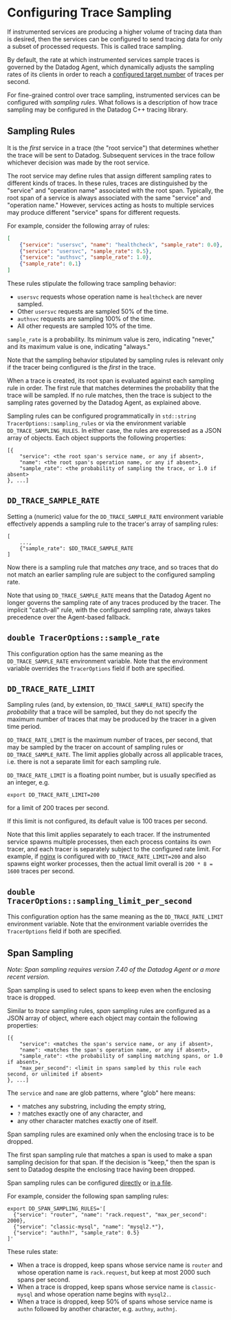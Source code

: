 Configuring Trace Sampling
==========================
If instrumented services are producing a higher volume of tracing data than is
desired, then the services can be configured to send tracing data for only a
subset of processed requests.  This is called trace sampling.

By default, the rate at which instrumented services sample traces is governed by
the Datadog Agent, which dynamically adjusts the sampling rates of its clients
in order to reach a [configured target number][1] of traces per second.

For fine-grained control over trace sampling, instrumented services can be
configured with _sampling rules_.  What follows is a description of how
trace sampling may be configured in the Datadog C++ tracing library.

Sampling Rules
--------------
It is the _first_ service in a trace (the "root service") that determines
whether the trace will be sent to Datadog.  Subsequent services in the trace
follow whichever decision was made by the root service.

The root service may define rules that assign different sampling rates to
different kinds of traces.  In these rules, traces are distinguished by the
"service" and "operation name" associated with the root span.  Typically, the
root span of a service is always associated with the same "service" and
"operation name."  However, services acting as hosts to multiple services may
produce different "service" spans for different requests.

For example, consider the following array of rules:
```json
[
    {"service": "usersvc", "name": "healthcheck", "sample_rate": 0.0},
    {"service": "usersvc", "sample_rate": 0.5},
    {"service": "authsvc", "sample_rate": 1.0},
    {"sample_rate": 0.1}
]
```
These rules stipulate the following trace sampling behavior:

- `usersvc` requests whose operation name is `healthcheck` are never sampled.
- Other `usersvc` requests are sampled 50% of the time.
- `authsvc` requests are sampling 100% of the time.
- All other requests are sampled 10% of the time.

`sample_rate` is a probability.  Its minimum value is zero, indicating "never,"
and its maximum value is one, indicating "always."

Note that the sampling behavior stipulated by sampling rules is relevant only
if the tracer being configured is the _first_ in the trace.

When a trace is created, its root span is evaluated against each sampling rule
in order.  The first rule that matches determines the probability that the
trace will be sampled.  If no rule matches, then the trace is subject to the
sampling rates governed by the Datadog Agent, as explained above.

Sampling rules can be configured programmatically in `std::string
TracerOptions::sampling_rules` or via the environment variable
`DD_TRACE_SAMPLING_RULES`.  In either case, the rules are expressed as a JSON
array of objects.  Each object supports the following properties:
```
[{
    "service": <the root span's service name, or any if absent>,
    "name": <the root span's operation name, or any if absent>,
    "sample_rate": <the probability of sampling the trace, or 1.0 if absent>
}, ...]
```

`DD_TRACE_SAMPLE_RATE`
----------------------
Setting a (numeric) value for the `DD_TRACE_SAMPLE_RATE` environment variable
effectively appends a sampling rule to the tracer's array of sampling rules:
```
[
    ...,
    {"sample_rate": $DD_TRACE_SAMPLE_RATE
]
```
Now there is a sampling rule that matches _any_ trace, and so traces that do
not match an earlier sampling rule are subject to the configured sampling rate.

Note that using `DD_TRACE_SAMPLE_RATE` means that the Datadog Agent no longer
governs the sampling rate of any traces produced by the tracer.  The implicit
"catch-all" rule, with the configured sampling rate, always takes precedence
over the Agent-based fallback.

`double TracerOptions::sample_rate`
-----------------------------------
This configuration option has the same meaning as the `DD_TRACE_SAMPLE_RATE`
environment variable.  Note that the environment variable overrides the
`TracerOptions` field if both are specified. 

`DD_TRACE_RATE_LIMIT`
---------------------
Sampling rules (and, by extension, `DD_TRACE_SAMPLE_RATE`) specify the
_probability_ that a trace will be sampled, but they do not specify the maximum
number of traces that may be produced by the tracer in a given time period.

`DD_TRACE_RATE_LIMIT` is the maximum number of traces, per second, that may be
sampled by the tracer on account of sampling rules or `DD_TRACE_SAMPLE_RATE`.
The limit applies globally across all applicable traces, i.e. there is not a
separate limit for each sampling rule.

`DD_TRACE_RATE_LIMIT` is a floating point number, but is usually specified as an integer, e.g.
```shell
export DD_TRACE_RATE_LIMIT=200
```
for a limit of 200 traces per second.

If this limit is not configured, its default value is 100 traces per second.

Note that this limit applies separately to each tracer.  If the instrumented
service spawns multiple processes, then each process contains its own tracer,
and each tracer is separately subject to the configured rate limit.  For
example, if [nginx][2] is configured with `DD_TRACE_RATE_LIMIT=200` and also
spawns eight worker processes, then the actual limit overall is `200 * 8 =
1600` traces per second.

`double TracerOptions::sampling_limit_per_second`
-------------------------------------------------
This configuration option has the same meaning as the `DD_TRACE_RATE_LIMIT`
environment variable.  Note that the environment variable overrides the
`TracerOptions` field if both are specified.

Span Sampling
-------------
_Note: Span sampling requires version 7.40 of the Datadog Agent or a more recent version._

Span sampling is used to select spans to keep even when the enclosing
trace is dropped.

Similar to _trace_ sampling rules, _span_ sampling rules are configured as a
JSON array of object, where each object may contain the following properties:
```
[{
    "service": <matches the span's service name, or any if absent>,
    "name": <matches the span's operation name, or any if absent>,
    "sample_rate": <the probability of sampling matching spans, or 1.0 if absent>,
    "max_per_second": <limit in spans sampled by this rule each second, or unlimited if absent>
}, ...]
```

The `service` and `name` are glob patterns, where "glob" here means:
- `*` matches any substring, including the empty string,
- `?` matches exactly one of any character, and
- any other character matches exactly one of itself.

Span sampling rules are examined only when the enclosing trace is to be
dropped.

The first span sampling rule that matches a span is used to make a span
sampling decision for that span.  If the decision is "keep," then the span is
sent to Datadog despite the enclosing trace having been dropped.

Span sampling rules can be configured [directly][3] or [in a file][4].

For example, consider the following span sampling rules:
```shell
export DD_SPAN_SAMPLING_RULES='[
  {"service": "router", "name": "rack.request", "max_per_second": 2000},
  {"service": "classic-mysql", "name": "mysql2.*"},
  {"service": "authn?", "sample_rate": 0.5}
]'
```
These rules state:

- When a trace is dropped, keep spans whose service name is `router` and whose
  operation name is `rack.request`, but keep at most 2000 such spans per
  second.
- When a trace is dropped, keep spans whose service name is `classic-mysql` and
  whose operation name begins with `mysql2.`.
- When a trace is dropped, keep 50% of spans whose service name is `authn`
  followed by another character, e.g. `authny`, `authnj`. 

[1]: https://docs.datadoghq.com/tracing/trace_ingestion/mechanisms/?tab=environmentvariables#in-the-agent
[2]: https://docs.datadoghq.com/tracing/setup_overview/proxy_setup/?tab=nginx
[3]: configuration.md#span-sampling-rules
[4]: configuration.md#span-sampling-rules-file
